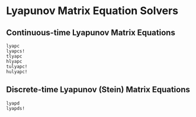 # Lyapunov Matrix Equation Solvers

## Continuous-time Lyapunov Matrix Equations

```@docs
lyapc
lyapcs!
tlyapc
hlyapc
tulyapc!
hulyapc!
```

## Discrete-time Lyapunov (Stein) Matrix Equations

```@docs
lyapd
lyapds!
```
